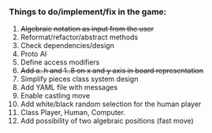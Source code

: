 ### Things to do/implement/fix in the game:

1. ~~Algebraic notation as input from the user~~
2. Reformat/refactor/abstract methods
3. Check dependencies/design
4. Proto AI
5. Define access modifiers
6. ~~Add a..h and 1..8 on x and y axis in board representation~~
7. Simplify pieces class system design
8. Add YAML file with messages
9. Enable castling move
10. Add white/black random selection for the human player
11. Class Player, Human, Computer.
12. Add possibility of two algebraic positions (fast move)